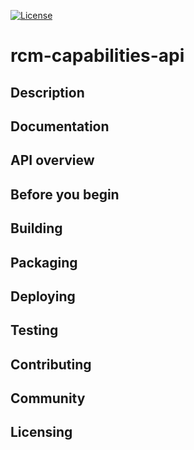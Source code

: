 [![License](https://img.shields.io/badge/License-EPL%201.0-red.svg)](https://opensource.org/licenses/EPL-1.0)
# rcm-capabilities-api
## Description
## Documentation
## API overview
## Before you begin
## Building
## Packaging
## Deploying
## Testing
## Contributing
## Community
## Licensing
